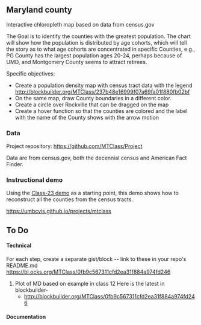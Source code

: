 ## Maryland county

Interactive chloropleth map based on data from census.gov

The Goal is to identify the counties with the greatest population.
The chart will show how the population is distributed by age cohorts, which
will tell the story as to what age cohorts are concentrated in specific Counties, e.g., PG County has the largest population ages 20-24, perhaps because of UMD, and Montgomery County seems to attract retirees.

Specific objectives:

* Create a population density map with census tract data with the legend http://blockbuilder.org/MTClass/237b48e16999f07a69fa01f880fb02bf
* On the same map, draw County boundaries in a different color.
* Create a circle over Rockville that can be dragged on the map
* Create a hover function so that the counties are colored and the label with the name of the County shows with the arrow motion

### Data

Project repository: https://github.com/MTClass/Project

Data are from census.gov, both the decennial census and American Fact Finder.

### Instructional demo

Using the [Class-23 demo](https://umbcvis.github.io/classes/class-12) as a starting point,
this demo shows how to reconstruct all the counties from the census tracts. 

https://umbcvis.github.io/projects/mtclass

## To Do

#### Technical

For each step, create a separate gist/block -- link to these in your repo's README.md
https://bl.ocks.org/MTClass/0fb9c567311cfd2ea31f884a974fd246

1. Plot of MD based on example in class 12
Here is the latest in blockbuilder-
    * http://blockbuilder.org/MTClass/0fb9c567311cfd2ea31f884a974fd246

#### Documentation
